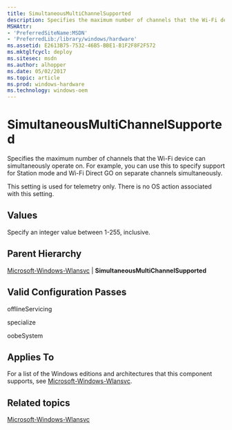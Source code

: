 ```yaml
---
title: SimultaneousMultiChannelSupported
description: Specifies the maximum number of channels that the Wi-Fi device can simultaneously operate on. For example, you can use this to specify support for Station mode and Wi-Fi Direct GO on separate channels simultaneously.
MSHAttr:
- 'PreferredSiteName:MSDN'
- 'PreferredLib:/library/windows/hardware'
ms.assetid: E2613B75-7532-46B5-BBE1-B1F2F8F2F572
ms.mktglfcycl: deploy
ms.sitesec: msdn
ms.author: alhopper
ms.date: 05/02/2017
ms.topic: article
ms.prod: windows-hardware
ms.technology: windows-oem
---
```


# SimultaneousMultiChannelSupported


Specifies the maximum number of channels that the Wi-Fi device can simultaneously operate on. For example, you can use this to specify support for Station mode and Wi-Fi Direct GO on separate channels simultaneously.

This setting is used for telemetry only. There is no OS action associated with this setting.

## Values


Specify an integer value between 1-255, inclusive.

## Parent Hierarchy


[Microsoft-Windows-Wlansvc](microsoft-windows-wlansvc.md) | **SimultaneousMultiChannelSupported**

## Valid Configuration Passes


offlineServicing

specialize

oobeSystem

## Applies To


For a list of the Windows editions and architectures that this component supports, see [Microsoft-Windows-Wlansvc](microsoft-windows-wlansvc.md).

## Related topics


[Microsoft-Windows-Wlansvc](microsoft-windows-wlansvc.md)

 

 







